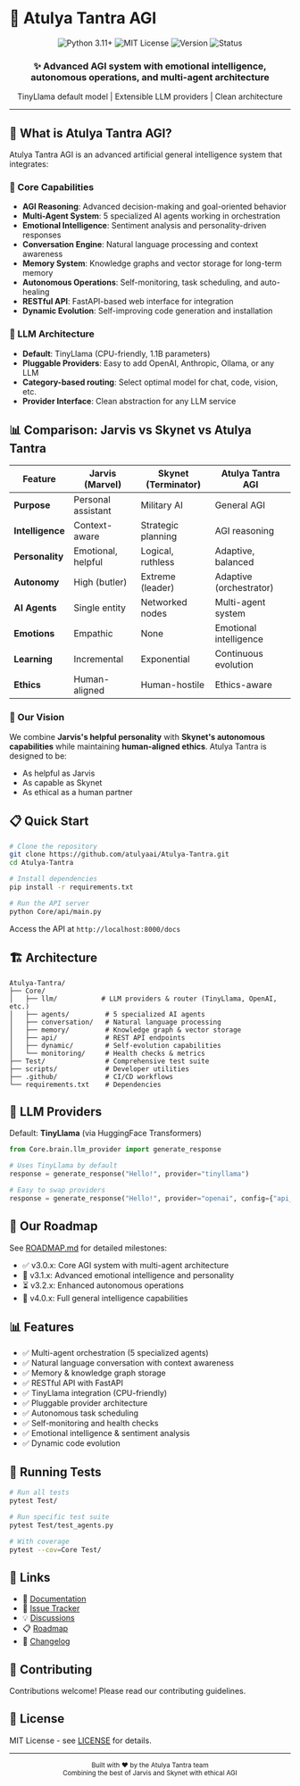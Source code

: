 # 🧠 Atulya Tantra AGI

<div align="center">
  <img src="https://img.shields.io/badge/Python-3.11+-blue?style=for-the-badge&logo=python" alt="Python 3.11+">
  <img src="https://img.shields.io/badge/License-MIT-green?style=for-the-badge&logo=github" alt="MIT License">
  <img src="https://img.shields.io/badge/Version-3.0.3-success?style=for-the-badge" alt="Version">
  <img src="https://img.shields.io/badge/Status-Production-ready-success?style=for-the-badge" alt="Status">
</div>

<div align="center">
  <h3>✨ Advanced AGI system with emotional intelligence, autonomous operations, and multi-agent architecture</h3>
  <p>TinyLlama default model | Extensible LLM providers | Clean architecture</p>
</div>

---

## 🎯 What is Atulya Tantra AGI?

Atulya Tantra AGI is an advanced artificial general intelligence system that integrates:

### 🤖 Core Capabilities
- **AGI Reasoning**: Advanced decision-making and goal-oriented behavior
- **Multi-Agent System**: 5 specialized AI agents working in orchestration
- **Emotional Intelligence**: Sentiment analysis and personality-driven responses
- **Conversation Engine**: Natural language processing and context awareness
- **Memory System**: Knowledge graphs and vector storage for long-term memory
- **Autonomous Operations**: Self-monitoring, task scheduling, and auto-healing
- **RESTful API**: FastAPI-based web interface for integration
- **Dynamic Evolution**: Self-improving code generation and installation

### 🔌 LLM Architecture
- **Default**: TinyLlama (CPU-friendly, 1.1B parameters)
- **Pluggable Providers**: Easy to add OpenAI, Anthropic, Ollama, or any LLM
- **Category-based routing**: Select optimal model for chat, code, vision, etc.
- **Provider Interface**: Clean abstraction for any LLM service

## 📊 Comparison: Jarvis vs Skynet vs Atulya Tantra

| Feature | Jarvis (Marvel) | Skynet (Terminator) | Atulya Tantra AGI |
|---------|----------------|---------------------|-------------------|
| **Purpose** | Personal assistant | Military AI | General AGI |
| **Intelligence** | Context-aware | Strategic planning | AGI reasoning |
| **Personality** | Emotional, helpful | Logical, ruthless | Adaptive, balanced |
| **Autonomy** | High (butler) | Extreme (leader) | Adaptive (orchestrator) |
| **AI Agents** | Single entity | Networked nodes | Multi-agent system |
| **Emotions** | Empathic | None | Emotional intelligence |
| **Learning** | Incremental | Exponential | Continuous evolution |
| **Ethics** | Human-aligned | Human-hostile | Ethics-aware |

### 🎯 Our Vision
We combine **Jarvis's helpful personality** with **Skynet's autonomous capabilities** while maintaining **human-aligned ethics**. Atulya Tantra is designed to be:
- As helpful as Jarvis
- As capable as Skynet
- As ethical as a human partner

## 📋 Quick Start

```bash
# Clone the repository
git clone https://github.com/atulyaai/Atulya-Tantra.git
cd Atulya-Tantra

# Install dependencies
pip install -r requirements.txt

# Run the API server
python Core/api/main.py
```

Access the API at `http://localhost:8000/docs`

## 🏗️ Architecture

```
Atulya-Tantra/
├── Core/
│   ├── llm/           # LLM providers & router (TinyLlama, OpenAI, etc.)
│   ├── agents/         # 5 specialized AI agents
│   ├── conversation/   # Natural language processing
│   ├── memory/         # Knowledge graph & vector storage
│   ├── api/            # REST API endpoints
│   ├── dynamic/        # Self-evolution capabilities
│   └── monitoring/     # Health checks & metrics
├── Test/               # Comprehensive test suite
├── scripts/            # Developer utilities
├── .github/            # CI/CD workflows
└── requirements.txt    # Dependencies
```

## 🔌 LLM Providers

Default: **TinyLlama** (via HuggingFace Transformers)

```python
from Core.brain.llm_provider import generate_response

# Uses TinyLlama by default
response = generate_response("Hello!", provider="tinyllama")

# Easy to swap providers
response = generate_response("Hello!", provider="openai", config={"api_key": "..."})
```

## 🎯 Our Roadmap

See [ROADMAP.md](ROADMAP.md) for detailed milestones:
- ✅ v3.0.x: Core AGI system with multi-agent architecture
- 🔄 v3.1.x: Advanced emotional intelligence and personality
- ⏳ v3.2.x: Enhanced autonomous operations
- 🔮 v4.0.x: Full general intelligence capabilities

## 📊 Features

- ✅ Multi-agent orchestration (5 specialized agents)
- ✅ Natural language conversation with context awareness
- ✅ Memory & knowledge graph storage
- ✅ RESTful API with FastAPI
- ✅ TinyLlama integration (CPU-friendly)
- ✅ Pluggable provider architecture
- ✅ Autonomous task scheduling
- ✅ Self-monitoring and health checks
- ✅ Emotional intelligence & sentiment analysis
- ✅ Dynamic code evolution

## 🧪 Running Tests

```bash
# Run all tests
pytest Test/

# Run specific test suite
pytest Test/test_agents.py

# With coverage
pytest --cov=Core Test/
```

## 🔗 Links

- 📖 [Documentation](https://github.com/atulyaai/Atulya-Tantra#readme)
- 🐛 [Issue Tracker](https://github.com/atulyaai/Atulya-Tantra/issues)
- 💡 [Discussions](https://github.com/atulyaai/Atulya-Tantra/discussions)
- 📋 [Roadmap](ROADMAP.md)
- 📝 [Changelog](CHANGELOG.md)

## 🤝 Contributing

Contributions welcome! Please read our contributing guidelines.

## 📄 License

MIT License - see [LICENSE](LICENSE) for details.

---

<div align="center">
  <sub>Built with ❤️ by the Atulya Tantra team</sub>
  <br>
  <sub>Combining the best of Jarvis and Skynet with ethical AGI</sub>
</div>
